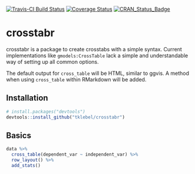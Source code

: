 [![Travis-CI Build Status](https://travis-ci.org/tklebel/crosstabr.svg?branch=master)](https://travis-ci.org/tklebel/crosstabr)
[![Coverage Status](https://img.shields.io/codecov/c/github/tklebel/crosstabr/master.svg)](https://codecov.io/github/tklebel/crosstabr?branch=master)
[![CRAN_Status_Badge](http://www.r-pkg.org/badges/version/crosstabr)](https://cran.r-project.org/package=crosstabr)

# crosstabr
crosstabr is a package to create crosstabs with a simple syntax. Current
implementations like `gmodels:CrossTable` lack a simple and understandable
way of setting up all common options.

The default output for `cross_table` will be HTML, similar to ggvis. A method
when using `cross_table` within RMarkdown will be added.

## Installation
```R
# install.packages("devtools")
devtools::install_github("tklebel/crosstabr")
```

## Basics

```R
data %>% 
  cross_table(dependent_var ~ independent_var) %>% 
  row_layout() %>% 
  add_stats()
```

